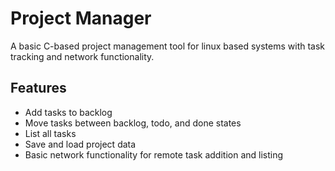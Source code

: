 # Project Manager

A basic C-based project management tool for linux based systems with task tracking and network functionality.

## Features

- Add tasks to backlog
- Move tasks between backlog, todo, and done states
- List all tasks
- Save and load project data
- Basic network functionality for remote task addition and listing

